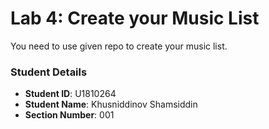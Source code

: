 # Lab 4: Create your Music List

You need to use given repo to create your music list.

### Student Details

- **Student ID**: U1810264
- **Student Name**: Khusniddinov Shamsiddin
- **Section Number**: 001